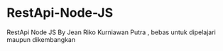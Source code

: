 # RestApi-Node-JS
 RestApi Node JS By Jean Riko Kurniawan Putra , bebas untuk dipelajari maupun dikembangkan
